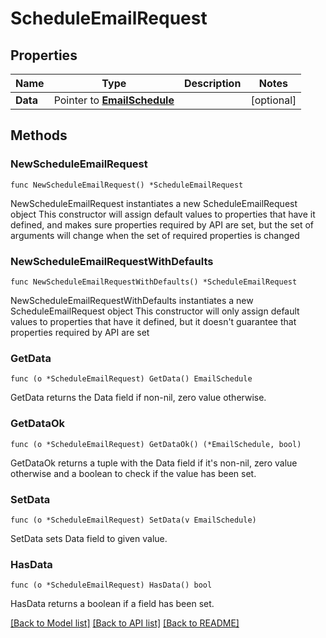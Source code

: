 # ScheduleEmailRequest

## Properties

Name | Type | Description | Notes
------------ | ------------- | ------------- | -------------
**Data** | Pointer to [**EmailSchedule**](EmailSchedule.md) |  | [optional] 

## Methods

### NewScheduleEmailRequest

`func NewScheduleEmailRequest() *ScheduleEmailRequest`

NewScheduleEmailRequest instantiates a new ScheduleEmailRequest object
This constructor will assign default values to properties that have it defined,
and makes sure properties required by API are set, but the set of arguments
will change when the set of required properties is changed

### NewScheduleEmailRequestWithDefaults

`func NewScheduleEmailRequestWithDefaults() *ScheduleEmailRequest`

NewScheduleEmailRequestWithDefaults instantiates a new ScheduleEmailRequest object
This constructor will only assign default values to properties that have it defined,
but it doesn't guarantee that properties required by API are set

### GetData

`func (o *ScheduleEmailRequest) GetData() EmailSchedule`

GetData returns the Data field if non-nil, zero value otherwise.

### GetDataOk

`func (o *ScheduleEmailRequest) GetDataOk() (*EmailSchedule, bool)`

GetDataOk returns a tuple with the Data field if it's non-nil, zero value otherwise
and a boolean to check if the value has been set.

### SetData

`func (o *ScheduleEmailRequest) SetData(v EmailSchedule)`

SetData sets Data field to given value.

### HasData

`func (o *ScheduleEmailRequest) HasData() bool`

HasData returns a boolean if a field has been set.


[[Back to Model list]](../README.md#documentation-for-models) [[Back to API list]](../README.md#documentation-for-api-endpoints) [[Back to README]](../README.md)


